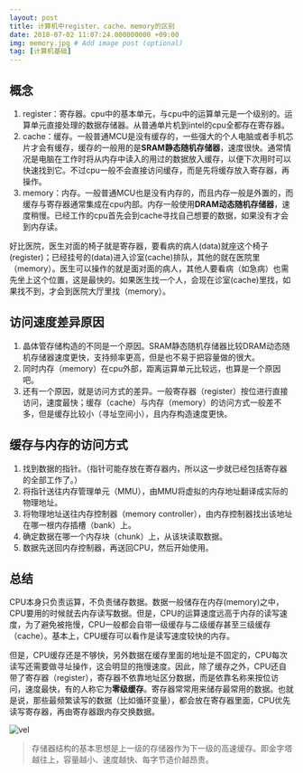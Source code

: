 ```yaml
---
layout: post
title: 计算机中register、cache、memory的区别
date: 2018-07-02 11:07:24.000000000 +09:00
img: memory.jpg # Add image post (optional)
tag: [计算机基础]
---
```

## 概念
1. register：寄存器。cpu中的基本单元，与cpu中的运算单元是一个级别的。运算单元直接处理的数据存储器。从普通单片机到intel的cpu全都存在寄存器。
2. cache：缓存。一般普通MCU是没有缓存的，一些强大的个人电脑或者手机芯片才会有缓存，缓存的一般用的是**SRAM静态随机存储器**，速度很快。通常情况是电脑在工作时将从内存中读入的用过的数据放入缓存，以便下次用时可以快速找到它。不过cpu一般不会直接访问缓存，而是先将缓存放入寄存器，再操作。
3. memory：内存。一般普通MCU也是没有内存的，而且内存一般是外置的，而缓存与寄存器通常集成在cpu内部。内存一般使用**DRAM动态随机存储器**，速度稍慢。已经工作的cpu首先会到cache寻找自己想要的数据，如果没有才会到内存读。

好比医院，医生对面的椅子就是寄存器，要看病的病人(data)就座这个椅子(register)；已经挂号的(data)进入诊室(cache)排队，其他的就在医院里（memory）。医生可以操作的就是面对面的病人，其他人要看病（如急病）也需先坐上这个位置，这是最快的。如果医生找一个人，会现在诊室(cache)里找，如果找不到，才会到医院大厅里找（memory）。

## 访问速度差异原因
1. 晶体管存储构造的不同是一个原因。SRAM静态随机存储器比较DRAM动态随机存储器速度更快，支持频率更高，但是也不易于把容量做的很大。
2. 同时内存（memory）在cpu外部，距离运算单元比较远，也算是一个原因吧。
3. 还有一个原因，就是访问方式的差异。一般寄存器（register）按位进行直接访问，速度最快；缓存（cache）与内存（memory）的访问方式一般差不多，但是缓存比较小（寻址空间小），且内存构造速度更快。

## 缓存与内存的访问方式
1. 找到数据的指针。（指针可能存放在寄存器内，所以这一步就已经包括寄存器的全部工作了。）
2. 将指针送往内存管理单元（MMU），由MMU将虚拟的内存地址翻译成实际的物理地址。
3. 将物理地址送往内存控制器（memory controller），由内存控制器找出该地址在哪一根内存插槽（bank）上。
4. 确定数据在哪一个内存块（chunk）上，从该块读取数据。
5. 数据先送回内存控制器，再送回CPU，然后开始使用。

## 总结
CPU本身只负责运算，不负责储存数据。数据一般储存在内存(memory)之中，CPU要用的时候就去内存读写数据。但是，CPU的运算速度远高于内存的读写速度，为了避免被拖慢，CPU一般都会自带一级缓存与二级缓存甚至三级缓存（cache）。基本上，CPU缓存可以看作是读写速度较快的内存。

但是，CPU缓存还是不够快，另外数据在缓存里面的地址是不固定的，CPU每次读写还需要做寻址操作，这会明显的拖慢速度。因此，除了缓存之外，CPU还自带了寄存器（register），寄存器不依靠地址区分数据，而是依靠名称来按位访问，速度最快，有的人称它为**零级缓存**。寄存器常常用来储存最常用的数据。也就是说，那些最频繁读写的数据（比如循环变量），都会放在寄存器里面，CPU优先读写寄存器，再由寄存器跟内存交换数据。

![vel]({{site.baseurl}}/assets/img/data_store/vel.png)

> 存储器结构的基本思想是上一级的存储器作为下一级的高速缓存。即金字塔越往上，容量越小、速度越快、每字节造价越昂贵。
